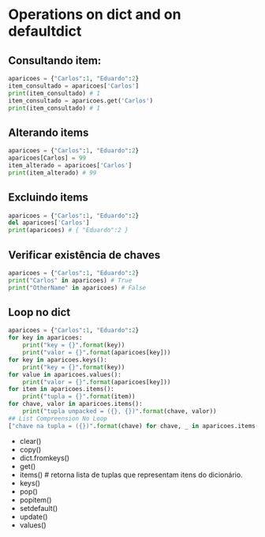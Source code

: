 # Operations on dict and on defaultdict

## Consultando item:
```python
aparicoes = {"Carlos":1, "Eduardo":2}
item_consultado = aparicoes['Carlos']
print(item_consultado) # 1
item_consultado = aparicoes.get('Carlos')
print(item_consultado) # 1
```  

## Alterando items
```python
aparicoes = {"Carlos":1, "Eduardo":2}
aparicoes[Carlos] = 99
item_alterado = aparicoes['Carlos']
print(item_alterado) # 99
```  

## Excluindo items
```python
aparicoes = {"Carlos":1, "Eduardo":2}
del aparicoes['Carlos']
print(aparicoes) # { "Eduardo":2 }
```  

## Verificar existência de chaves
```python
aparicoes = {"Carlos":1, "Eduardo":2}
print("Carlos" in aparicoes) # True
print("OtherName" in aparicoes) # False
```  

## Loop no dict
```python
aparicoes = {"Carlos":1, "Eduardo":2}
for key in aparicoes:
    print("key = {}".format(key))
    print("valor = {}".format(aparicoes[key]))
for key in aparicoes.keys():
    print("key = {}".format(key))
for value in aparicoes.values():
    print("valor = {}".format(aparicoes[key]))
for item in aparicoes.items():
    print("tupla = {}".format(item))
for chave, valor in aparicoes.items():
    print("tupla unpacked = ({}, {})".format(chave, valor))
## List Compreension No Loop
["chave na tupla = ({})".format(chave) for chave, _ in aparicoes.items()]
```  

- clear()
- copy()
- dict.fromkeys()
- get()
- items() # retorna lista de tuplas que representam itens do dicionário.
- keys()
- pop()
- popitem()
- setdefault()
- update()
- values()
